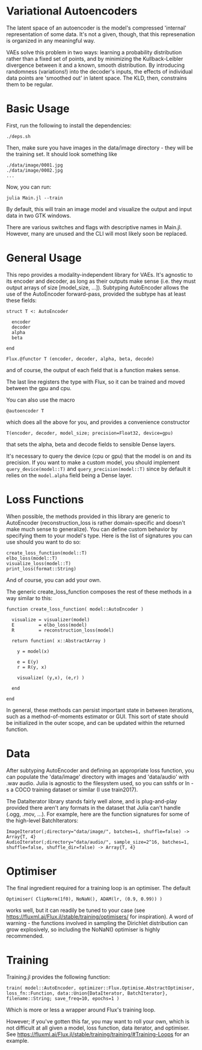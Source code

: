# Variational Autoencoders
The latent space of an autoencoder is the model's compressed 'internal' representation of some data. It's not a given, though, that this represenation is organized in any meaningful way. 

VAEs solve this problem in two ways: learning a probability distribution rather than a fixed set of points, and by minimizing the Kullback-Leibler divergence between it and a known, smooth distribution. By introducing randomness (variations!) into the decoder's inputs, the effects of individual data points are 'smoothed out' in latent space. The KLD, then, constrains them to be regular.

# Basic Usage
First, run the following to install the dependencies:

```
./deps.sh
```

Then, make sure you have images in the data/image directory - they will be the training set. It should look something like

```
./data/image/0001.jpg
./data/image/0002.jpg
...
```

Now, you can run:

```
julia Main.jl --train
```

By default, this will train an image model and visualize the output and input data in two GTK windows. 

There are various switches and flags with descriptive names in Main.jl. However, many are unused and the CLI will most likely soon be replaced.

# General Usage
This repo provides a modality-independent library for VAEs. It's agnostic to its encoder and decoder, as long as their outputs make sense (i.e. they must output arrays of size [model_size, ...]). Subtyping AutoEncoder allows the use of the AutoEncoder forward-pass, provided the subtype has at least these fields:

```
struct T <: AutoEncoder

  encoder
  decoder
  alpha
  beta
    
end

Flux.@functor T (encoder, decoder, alpha, beta, decode)
```

and of course, the output of each field that is a function makes sense. 

The last line registers the type with Flux, so it can be trained and moved between the gpu and cpu.

You can also use the macro

```
@autoencoder T
```

which does all the above for you, and provides a convenience constructor 

```
T(encoder, decoder, model_size; precision=Float32, device=gpu)
```

that sets the alpha, beta and decode fields to sensible Dense layers.

It's necessary to query the device (cpu or gpu) that the model is on and its precision. If you want to make a custom model, you should implement `query_device(model::T)` and `query_precision(model::T)` since by default it relies on the `model.alpha` field being a Dense layer. 

# Loss Functions
When possible, the methods provided in this library are generic to AutoEncoder (reconstruction_loss is rather domain-specific and doesn't make much sense to generalize). You can define custom behavior by specifying them to your model's type. Here is the list of signatures you can use should you want to do so:

```
create_loss_function(model::T)
elbo_loss(model::T)
visualize_loss(model::T)
print_loss(format::String)
```

And of course, you can add your own. 

The generic create_loss_function composes the rest of these methods in a way similar to this:

```
function create_loss_function( model::AutoEncoder )

  visualize = visualizer(model)
  E         = elbo_loss(model)
  R         = reconstruction_loss(model)

  return function( x::AbstractArray )

    y = model(x)

    e = E(y)
    r = R(y, x)

    visualize( (y,x), (e,r) )

  end

end
```

In general, these methods can persist important state in between iterations, such as a method-of-moments estimator or GUI. This sort of state should be initialized in the outer scope, and can be updated within the returned function.

# Data
After subtyping AutoEncoder and defining an appropriate loss function, you can populate the 'data/image' directory with images and 'data/audio' with .wav audio. Julia is agnostic to the filesystem used, so you can sshfs or ln -s a COCO training dataset or similar (I use train2017). 

The DataIterator library stands fairly well alone, and is plug-and-play provided there aren't any formats in the dataset that Julia can't handle (.ogg, .mov, ...). For example, here are the function signatures for some of the high-level BatchIterators:

```
ImageIterator(;directory="data/image/", batches=1, shuffle=false) -> Array{T, 4}
AudioIterator(;directory="data/audio/", sample_size=2^16, batches=1, shuffle=false, shuffle_dir=false) -> Array{T, 4}
```

# Optimiser
The final ingredient required for a training loop is an optimiser. The default

``` 
Optimiser( ClipNorm(1f0), NoNaN(), ADAM(lr, (0.9, 0.99)) )
```

works well, but it can readily be tuned to your case (see https://fluxml.ai/Flux.jl/stable/training/optimisers/ for inspiration). A word of warning - the functions involved in sampling the Dirichlet distribution can grow explosively, so including the NoNaN() optimiser is highly recommended.  

# Training
Training.jl provides the following function:

```
train( model::AutoEncoder, optimizer::Flux.Optimise.AbstractOptimiser, loss_fn::Function, data::Union{DataIterator, BatchIterator}, filename::String; save_freq=10, epochs=1 )
```
Which is more or less a wrapper around Flux's training loop.

However; if you've gotten this far, you may want to roll your own, which is not difficult at all given a model, loss function, data iterator, and optimiser. See https://fluxml.ai/Flux.jl/stable/training/training/#Training-Loops for an example.
